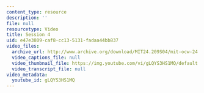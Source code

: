 ```yaml
---
content_type: resource
description: ''
file: null
resourcetype: Video
title: Session 4
uid: e47e3809-caf8-cc13-5131-fadaa44bb837
video_files:
  archive_url: http://www.archive.org/download/MIT24.209S04/mit-ocw-24.209-singer-10may2004-220k.mp4
  video_captions_file: null
  video_thumbnail_file: https://img.youtube.com/vi/gLQYS3HS1MQ/default.jpg
  video_transcript_file: null
video_metadata:
  youtube_id: gLQYS3HS1MQ
---
```


